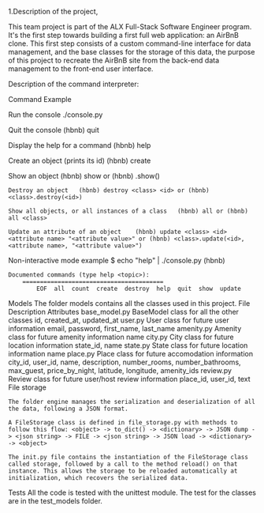 1.Description of the project,

This team project is part of the ALX Full-Stack Software Engineer program. It's the first step towards building a first full web application: an AirBnB clone. This first step consists of a custom command-line interface for data management, and the base classes for the storage of this data, the purpose of this project to recreate the AirBnB site from the back-end data management to the front-end user interface.

Description of the command interpreter:

Command 	Example

Run the console 	./console.py

Quit the console 	(hbnb) quit

Display the help for a command 	(hbnb) help <command>

Create an object (prints its id) 	(hbnb) create <class>

Show an object 	(hbnb) show <class> <id> or (hbnb) <class>.show(<id>)

	Destroy an object 	(hbnb) destroy <class> <id> or (hbnb) <class>.destroy(<id>)

	Show all objects, or all instances of a class 	(hbnb) all or (hbnb) all <class>

	Update an attribute of an object 	(hbnb) update <class> <id> <attribute name> "<attribute value>" or (hbnb) <class>.update(<id>, <attribute name>, "<attribute value>")

Non-interactive mode example
	$ echo "help" | ./console.py
	(hbnb)

	Documented commands (type help <topic>):
		========================================
			EOF  all  count  create  destroy  help  quit  show  update

 Models
	The folder models contains all the classes used in this project.
	File 	Description 	Attributes
	base_model.py 	BaseModel class for all the other classes 	id, created_at, updated_at
	user.py 	User class for future user information 	email, password, first_name, last_name
	amenity.py 	Amenity class for future amenity information 	name
	city.py 	City class for future location information 	state_id, name
	state.py 	State class for future location information 	name
	place.py 	Place class for future accomodation information 	city_id, user_id, name, description, number_rooms, number_bathrooms, max_guest, price_by_night, latitude, longitude, amenity_ids
	review.py 	Review class for future user/host review information 	place_id, user_id, text
	File storage

	The folder engine manages the serialization and deserialization of all the data, following a JSON format.

	A FileStorage class is defined in file_storage.py with methods to follow this flow: <object> -> to_dict() -> <dictionary> -> JSON dump -> <json string> -> FILE -> <json string> -> JSON load -> <dictionary> -> <object>

	The init.py file contains the instantiation of the FileStorage class called storage, followed by a call to the method reload() on that instance. This allows the storage to be reloaded automatically at initialization, which recovers the serialized data.

 Tests
All the code is tested with the unittest module. The test for the classes are in the test_models folder.
